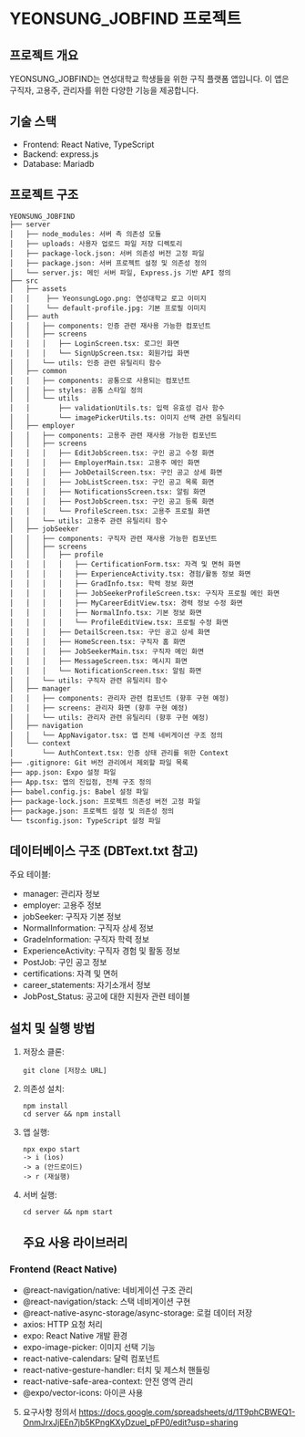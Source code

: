 # YEONSUNG_JOBFIND 프로젝트


## 프로젝트 개요
YEONSUNG_JOBFIND는 연성대학교 학생들을 위한 구직 플랫폼 앱입니다. 이 앱은 구직자, 고용주, 관리자를 위한 다양한 기능을 제공합니다.

## 기술 스택
- Frontend: React Native, TypeScript
- Backend: express.js
- Database: Mariadb

## 프로젝트 구조

```
YEONSUNG_JOBFIND
├── server
│   ├── node_modules: 서버 측 의존성 모듈
│   ├── uploads: 사용자 업로드 파일 저장 디렉토리
│   ├── package-lock.json: 서버 의존성 버전 고정 파일
│   ├── package.json: 서버 프로젝트 설정 및 의존성 정의
│   └── server.js: 메인 서버 파일, Express.js 기반 API 정의
├── src
│   ├── assets
│   │    ├── YeonsungLogo.png: 연성대학교 로고 이미지
│   │    └── default-profile.jpg: 기본 프로필 이미지
│   ├── auth
│   │   ├── components: 인증 관련 재사용 가능한 컴포넌트
│   │   ├── screens
│   │   │   ├── LoginScreen.tsx: 로그인 화면
│   │   │   └── SignUpScreen.tsx: 회원가입 화면
│   │   └── utils: 인증 관련 유틸리티 함수
│   ├── common
│   │   ├── components: 공통으로 사용되는 컴포넌트
│   │   ├── styles: 공통 스타일 정의
│   │   └── utils
│   │       ├── validationUtils.ts: 입력 유효성 검사 함수
│   │       └── imagePickerUtils.ts: 이미지 선택 관련 유틸리티
│   ├── employer
│   │   ├── components: 고용주 관련 재사용 가능한 컴포넌트
│   │   ├── screens
│   │   │   ├── EditJobScreen.tsx: 구인 공고 수정 화면
│   │   │   ├── EmployerMain.tsx: 고용주 메인 화면
│   │   │   ├── JobDetailScreen.tsx: 구인 공고 상세 화면
│   │   │   ├── JobListScreen.tsx: 구인 공고 목록 화면
│   │   │   ├── NotificationsScreen.tsx: 알림 화면
│   │   │   ├── PostJobScreen.tsx: 구인 공고 등록 화면
│   │   │   └── ProfileScreen.tsx: 고용주 프로필 화면
│   │   └── utils: 고용주 관련 유틸리티 함수
│   ├── jobSeeker
│   │   ├── components: 구직자 관련 재사용 가능한 컴포넌트
│   │   ├── screens
│   │   │   ├── profile
│   │   │   │   ├── CertificationForm.tsx: 자격 및 면허 화면
│   │   │   │   ├── ExperienceActivity.tsx: 경험/활동 정보 화면
│   │   │   │   ├── GradInfo.tsx: 학력 정보 화면
│   │   │   │   ├── JobSeekerProfileScreen.tsx: 구직자 프로필 메인 화면
│   │   │   │   ├── MyCareerEditView.tsx: 경력 정보 수정 화면
│   │   │   │   ├── NormalInfo.tsx: 기본 정보 화면
│   │   │   │   └── ProfileEditView.tsx: 프로필 수정 화면
│   │   │   ├── DetailScreen.tsx: 구인 공고 상세 화면
│   │   │   ├── HomeScreen.tsx: 구직자 홈 화면
│   │   │   ├── JobSeekerMain.tsx: 구직자 메인 화면
│   │   │   ├── MessageScreen.tsx: 메시지 화면
│   │   │   └── NotificationScreen.tsx: 알림 화면
│   │   └── utils: 구직자 관련 유틸리티 함수
│   ├── manager
│   │   ├── components: 관리자 관련 컴포넌트 (향후 구현 예정)
│   │   ├── screens: 관리자 화면 (향후 구현 예정)
│   │   └── utils: 관리자 관련 유틸리티 (향후 구현 예정)
│   ├── navigation
│   │   └── AppNavigator.tsx: 앱 전체 네비게이션 구조 정의
│   └── context
│       └── AuthContext.tsx: 인증 상태 관리를 위한 Context
├── .gitignore: Git 버전 관리에서 제외할 파일 목록
├── app.json: Expo 설정 파일
├── App.tsx: 앱의 진입점, 전체 구조 정의
├── babel.config.js: Babel 설정 파일
├── package-lock.json: 프로젝트 의존성 버전 고정 파일
├── package.json: 프로젝트 설정 및 의존성 정의
└── tsconfig.json: TypeScript 설정 파일

```

## 데이터베이스 구조 (DBText.txt 참고)
주요 테이블:
- manager: 관리자 정보
- employer: 고용주 정보
- jobSeeker: 구직자 기본 정보
- NormalInformation: 구직자 상세 정보
- GradeInformation: 구직자 학력 정보
- ExperienceActivity: 구직자 경험 및 활동 정보
- PostJob: 구인 공고 정보
- certifications: 자격 및 면허 
- career_statements: 자기소개서 정보 
- JobPost_Status: 공고에 대한 지원자 관련 테이블

## 설치 및 실행 방법
1. 저장소 클론:
   ```
   git clone [저장소 URL]
   ```
2. 의존성 설치:
   ```
   npm install
   cd server && npm install
   ```
3. 앱 실행:
   ```
   npx expo start 
   -> i (ios)
   -> a (안드로이드)
   -> r (재실행)
   ```
4. 서버 실행:
   ```
   cd server && npm start
   ```

   ## 주요 사용 라이브러리

### Frontend (React Native)
- @react-navigation/native: 네비게이션 구조 관리
- @react-navigation/stack: 스택 네비게이션 구현
- @react-native-async-storage/async-storage: 로컬 데이터 저장
- axios: HTTP 요청 처리
- expo: React Native 개발 환경
- expo-image-picker: 이미지 선택 기능
- react-native-calendars: 달력 컴포넌트
- react-native-gesture-handler: 터치 및 제스처 핸들링
- react-native-safe-area-context: 안전 영역 관리
- @expo/vector-icons: 아이콘 사용

5. 요구사항 정의서
https://docs.google.com/spreadsheets/d/1T9phCBWEQ1-OnmJrxJjEEn7jb5KPngKXyDzuel_pFP0/edit?usp=sharing
